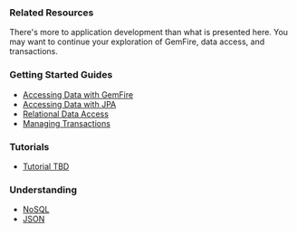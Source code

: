 ### Related Resources

There's more to application development than what is presented here. You may want to continue your exploration of GemFire, data access, and transactions.

### Getting Started Guides

* [Accessing Data with GemFire][gs-accessing-data-gemfire]
* [Accessing Data with JPA][gs-accessing-data-jpa]
* [Relational Data Access][gs-relational-data-access]
* [Managing Transactions][gs-managing-transactions]

[gs-accessing-data-gemfire]: /guides/gs/accessing-data-gemfire/content
[gs-accessing-data-jpa]: /guides/gs/accessing-data-jpa/content
[gs-relational-data-access]: /guides/gs/relational-data-access/content
[gs-managing-transactions]: /guides/gs/managing-transactions/content

### Tutorials

* [Tutorial TBD][tut-tbd]

[tut-tbd]: /guides/tutorials/tbd

### Understanding

* [NoSQL][u-nosql]
* [JSON][u-json]

[u-nosql]: /understanding/nosql
[u-json]: /understanding/json
